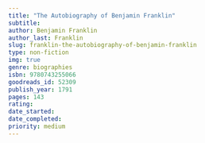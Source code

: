 ```yaml
---
title: "The Autobiography of Benjamin Franklin"
subtitle: 
author: Benjamin Franklin
author_last: Franklin
slug: franklin-the-autobiography-of-benjamin-franklin
type: non-fiction
img: true
genre: biographies
isbn: 9780743255066
goodreads_id: 52309
publish_year: 1791
pages: 143
rating: 
date_started:
date_completed:
priority: medium
---
```

